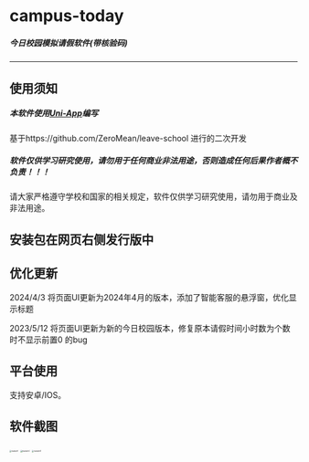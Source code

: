 # **campus-today**

##### 今日校园模拟请假软件(带核验码)

---



##  **使用须知**

##### 本软件使用[Uni-App](https://uniapp.dcloud.io/)编写

基于https://github.com/ZeroMean/leave-school 进行的二次开发

##### 软件仅供学习研究使用，请勿用于任何商业非法用途，否则造成任何后果作者概不负责！！！

请大家严格遵守学校和国家的相关规定，软件仅供学习研究使用，请勿用于商业及非法用途。


## **安装包在网页右侧发行版中** 


##  优化更新

2024/4/3
将页面UI更新为2024年4月的版本，添加了智能客服的悬浮窗，优化显示标题

2023/5/12
将页面UI更新为新的今日校园版本，修复原本请假时间小时数为个数时不显示前置0 的bug

##  平台使用

支持安卓/IOS。





## 软件截图

<img src="../../tree/master/images/example1.jpg" alt="example1" style="zoom:20%;" />

<img src="../../tree/master/images/example2.jpg" alt="example2" style="zoom:20%;" />

<img src="../../tree/master/images/example3.jpg" alt="example3" style="zoom:20%;" />
